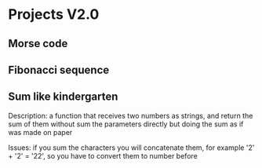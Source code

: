 # Projects V2.0

## Morse code

## Fibonacci sequence

## Sum like kindergarten
Description: a function that receives two numbers as strings, and return the sum of them without sum the parameters directly but 
doing the sum as if was made on paper

Issues: if you sum the characters you will concatenate them, for example '2' + '2' = '22', so you have to convert them to 
number before  